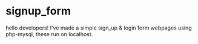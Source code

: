 # signup_form

hello developers!
I've made a simple sign_up & login form webpages using php-mysql, these run on localhost.
